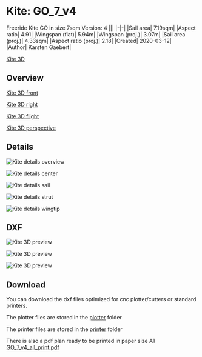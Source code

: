 # Kite: GO_7_v4 #
Freeride Kite GO in size 7sqm
Version: 4
|||
|-|-|
|Sail area|                       7.19sqm|
|Aspect ratio|                   4.91|
|Wingspan (flat)|                 5.94m|
|Wingspan (proj.)|                3.07m| 
|Sail area (proj.)|               4.33sqm| 
|Aspect ratio (proj.)|            2.18|
|Created|                         2020-03-12|  
|Author|                          Karsten Gaebert|


[Kite 3D](https://github.com/wingworks/GO-7/raw/master/GO_7_v4_3d.jpg)

## Overview

[Kite 3D front](https://github.com/wingworks/GO-7/raw/master/GO_7_v4_front.png)

[Kite 3D right](https://github.com/wingworks/GO-7/raw/master/GO_7_v4_right.png)

[Kite 3D flight](https://github.com/wingworks/GO-7/raw/master/GO_7_v4_bottom.png)

[Kite 3D perspective](https://github.com/wingworks/GO-7/raw/master/GO_7_v4_perspective.png)

## Details

![Kite details overview](https://github.com/wingworks/GO-7/raw/master/GO_7_v4_all.jpg)

![Kite details center](https://github.com/wingworks/GO-7/raw/master/GO_7_v4_center.jpg)

![Kite details sail](https://github.com/wingworks/GO-7/raw/master/GO_7_v4_sail.jpg)

![Kite details strut](https://github.com/wingworks/GO-7/raw/master/GO_7_v4_strut.jpg)

![Kite details wingtip](https://github.com/wingworks/GO-7/raw/master/GO_7_v4_tip.jpg)

## DXF

![Kite 3D preview](https://github.com/wingworks/GO-7/raw/master/GO_7_v4_2d.jpg)

![Kite 3D preview](https://github.com/wingworks/GO-7/raw/master/GO_7_v4_2d_tubes.jpg)

![Kite 3D preview](https://github.com/wingworks/GO-7/raw/master/GO_7_v4_2d_sail.jpg)


## Download

You can download the dxf files optimized for cnc plotter/cutters or standard printers.

The plotter files are stored in the [plotter](https://github.com/wingworks/GO-7/tree/master/plotter) folder

The printer files are stored in the [printer](https://github.com/wingworks/GO-7/tree/master/print) folder

There is also a pdf plan ready to be printed in paper size A1 [GO_7_v4_all_print.pdf](https://github.com/wingworks/GO-7/blob/master/print/GO_7_v4_all_print.pdf)



